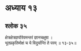 # अध्याय १३

## श्लोक ३५

क्षेत्रक्षेत्रज्ञयोरेवमन्तरं ज्ञानचक्षुषा ।<br>भूतप्रकृतिमोक्षं च ये विदुर्यान्ति ते परम् ॥ १३-३५॥<br><br>

